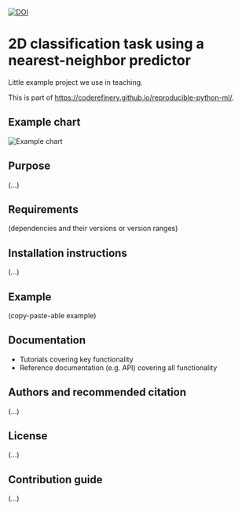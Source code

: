 [![DOI](https://sandbox.zenodo.org/badge/1067708095.svg)](https://handle.test.datacite.org/10.5072/zenodo.385141)


# 2D classification task using a nearest-neighbor predictor

Little example project we use in teaching.

This is part of https://coderefinery.github.io/reproducible-python-ml/.


## Example chart

![Example chart](reference/chart.svg)


## Purpose

(...)


## Requirements

(dependencies and their versions or version ranges)


## Installation instructions

(...)


## Example

(copy-paste-able example)


## Documentation

- Tutorials covering key functionality
- Reference documentation (e.g. API) covering all functionality


## Authors and recommended citation

(...)


## License

(...)


## Contribution guide

(...)
